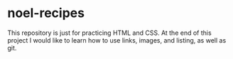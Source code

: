 # noel-recipes
This repository is just for practicing HTML and CSS. 
At the end of this project I would like to learn how to use links, images, and listing, as well as git. 
